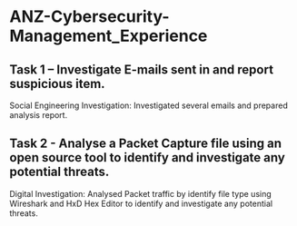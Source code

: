 # ANZ-Cybersecurity-Management_Experience

## Task 1 – Investigate E-mails sent in and report suspicious item.
Social Engineering Investigation: Investigated several emails and prepared analysis report.
## Task 2 - Analyse a Packet Capture file using an open source tool to identify and investigate any potential threats.
Digital Investigation: Analysed Packet traffic by identify file type using Wireshark and HxD Hex Editor to identify and investigate any potential threats.
